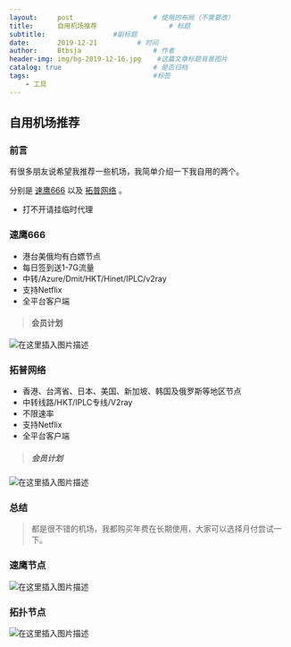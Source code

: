 ```yaml
---
layout:     post   				    # 使用的布局（不需要改）
title:      自用机场推荐				    # 标题 
subtitle:                 #副标题
date:       2019-12-21 			# 时间
author:     Btbsja					# 作者
header-img: img/bg-2019-12-16.jpg    #这篇文章标题背景图片
catalog: true 						# 是否归档
tags:								#标签
    - 工具
---
```


## 自用机场推荐
### 前言
有很多朋友说希望我推荐一些机场，我简单介绍一下我自用的两个。  

分别是 [速鹰666](https://suying666.net/auth/register?code=Vr0n) 以及 [拓普网络](https://passr.top/auth/register?code=sMbu) 。  

* 打不开请挂临时代理

### 速鹰666
* 港台美俄均有白嫖节点
* 每日签到送1-7G流量
* 中转/Azure/Dmit/HKT/Hinet/IPLC/v2ray
* 支持Netflix
* 全平台客户端

>#### 会员计划

![在这里插入图片描述](https://img-blog.csdnimg.cn/20200221134057520.png?x-oss-process=image/watermark,type_ZmFuZ3poZW5naGVpdGk,shadow_10,text_aHR0cHM6Ly9ibG9nLmNzZG4ubmV0L0J0YnNqYQ==,size_16,color_FFFFFF,t_70)

### 拓普网络
* 香港、台湾省、日本、美国、新加坡、韩国及俄罗斯等地区节点
* 中转线路/HKT/IPLC专线/V2ray
* 不限速率
* 支持Netflix
* 全平台客户端

> ##### 会员计划

![在这里插入图片描述](https://img-blog.csdnimg.cn/20200221221520944.png?x-oss-process=image/watermark,type_ZmFuZ3poZW5naGVpdGk,shadow_10,text_aHR0cHM6Ly9ibG9nLmNzZG4ubmV0L0J0YnNqYQ==,size_16,color_FFFFFF,t_70)

### 总结

>都是很不错的机场，我都购买年费在长期使用，大家可以选择月付尝试一下。


### 速鹰节点

![在这里插入图片描述](https://img-blog.csdnimg.cn/20200221204445589.png?x-oss-process=image/watermark,type_ZmFuZ3poZW5naGVpdGk,shadow_10,text_aHR0cHM6Ly9ibG9nLmNzZG4ubmV0L0J0YnNqYQ==,size_16,color_FFFFFF,t_70)

### 拓扑节点

![在这里插入图片描述](https://img-blog.csdnimg.cn/20200221204940146.png?x-oss-process=image/watermark,type_ZmFuZ3poZW5naGVpdGk,shadow_10,text_aHR0cHM6Ly9ibG9nLmNzZG4ubmV0L0J0YnNqYQ==,size_16,color_FFFFFF,t_70)

